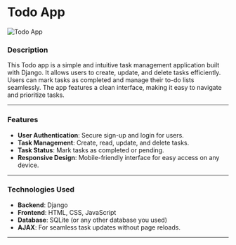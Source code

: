 # Todo App

![Todo App](https://via.placeholder.com/800x400.png?text=Todo+App+Screenshot)  <!-- Replace with a screenshot of your app -->

### Description

This Todo app is a simple and intuitive task management application built with Django. It allows users to create, update, and delete tasks efficiently. Users can mark tasks as completed and manage their to-do lists seamlessly. The app features a clean interface, making it easy to navigate and prioritize tasks.

---

### Features

- **User Authentication**: Secure sign-up and login for users.
- **Task Management**: Create, read, update, and delete tasks.
- **Task Status**: Mark tasks as completed or pending.
- **Responsive Design**: Mobile-friendly interface for easy access on any device.

---

### Technologies Used

- **Backend**: Django
- **Frontend**: HTML, CSS, JavaScript
- **Database**: SQLite (or any other database you used)
- **AJAX**: For seamless task updates without page reloads.

---
